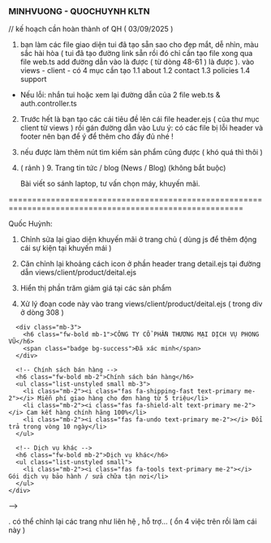 ### MINHVUONG - QUOCHUYNH KLTN

// kế hoạch cần hoàn thành of QH ( 03/09/2025 )

1. bạn làm các file giao diện tui đã tạo sẵn sao cho đẹp mắt, dễ nhìn, màu sắc hài hòa 
( tui đã tạo đường link sẵn rồi đó chỉ cần tạo file xong qua file web.ts add đường dẫn vào là được ( từ dòng 48-61 ) là được ).
vào views - client - có 4 mục cần tạo 
1.1 about
1.2 contact
1.3 policies
1.4 support

* Nếu lỗi: nhắn tui hoặc xem lại đường dẫn của 2 file web.ts & auth.controller.ts 

2. Trước hết là bạn tạo các cái tiêu đề lên cái file header.ejs ( của thư mục client từ views ) rồi gán đường dẫn vào 
Lưu ý: có các file bị lỗi header và footer nên bạn để ý để thêm cho đầy đủ nhé ! 

3. nếu được làm thêm nút tìm kiếm sản phẩm cũng được ( khó quá thì thôi )

4. ( rảnh ) 9.	Trang tin tức / blog (News / Blog) (không bắt buộc)

	Bài viết so sánh laptop, tư vấn chọn máy, khuyến mãi.


========================================================================================================

Quốc Huỳnh:
1. Chỉnh sửa lại giao diện khuyến mãi ở trang chủ ( dùng js để thêm động cái sự kiện tại khuyến mái )

2. Căn chỉnh lại khoảng cách icon ở phần header trang detail.ejs tại đường dẫn views/client/product/deital.ejs

3. Hiển thị phần trăm giảm giá tại các sản phẩm 

4. Xử lý đoạn code này vào trang  views/client/product/deital.ejs ( trong div ở dòng 308 )
<!-- Cột 3: Chính sách & Dịch vụ -->
<!-- <div class="col-lg-4">
  <div class="card shadow-sm border-0 rounded-3">
    <div class="card-body">
      <!-- Thông tin công ty -->
      <div class="mb-3">
        <h6 class="fw-bold mb-1">CÔNG TY CỔ PHẦN THƯƠNG MẠI DỊCH VỤ PHONG VŨ</h6>
        <span class="badge bg-success">Đã xác minh</span>
      </div>

      <!-- Chính sách bán hàng -->
      <h6 class="fw-bold mb-2">Chính sách bán hàng</h6>
      <ul class="list-unstyled small mb-3">
        <li class="mb-2"><i class="fas fa-shipping-fast text-primary me-2"></i> Miễn phí giao hàng cho đơn hàng từ 5 triệu</li>
        <li class="mb-2"><i class="fas fa-shield-alt text-primary me-2"></i> Cam kết hàng chính hãng 100%</li>
        <li class="mb-2"><i class="fas fa-undo text-primary me-2"></i> Đổi trả trong vòng 10 ngày</li>
      </ul>

      <!-- Dịch vụ khác -->
      <h6 class="fw-bold mb-2">Dịch vụ khác</h6>
      <ul class="list-unstyled small">
        <li class="mb-2"><i class="fas fa-tools text-primary me-2"></i> Gói dịch vụ bảo hành / sửa chữa tận nơi</li>
      </ul>
    </div>
  </div>
</div> -->

. có thể chỉnh lại các trang như liên hệ , hỗ trợ... ( ổn 4 việc trên rồi làm cái này )
